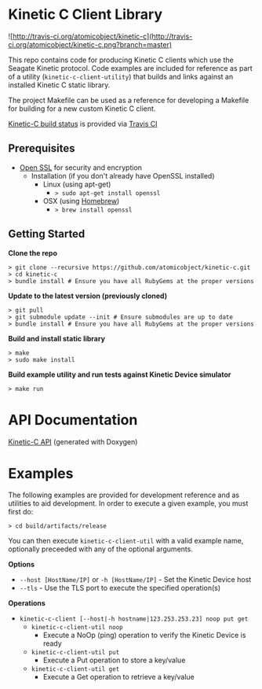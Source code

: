 Kinetic C Client Library
========================
![http://travis-ci.org/atomicobject/kinetic-c](http://travis-ci.org/atomicobject/kinetic-c.png?branch=master)

This repo contains code for producing Kinetic C clients which use the Seagate Kinetic protocol. Code examples are included for reference as part of a utility (`kinetic-c-client-utility`) that builds and links against an installed Kinetic C static library.

The project Makefile can be used as a reference for developing a Makefile for building for a new custom Kinetic C client.

[Kinetic-C build status](http://travis-ci.org/atomicobject/kinetic-c) is provided via [Travis CI](http://travis-ci.org)

Prerequisites
-------------
* [Open SSL](https://www.openssl.org/) for security and encryption
    * Installation (if you don't already have OpenSSL installed)
        * Linux (using apt-get)
            * `> sudo apt-get install openssl`
        * OSX (using [Homebrew](http://brew.sh/))
            * `> brew install openssl`

Getting Started
---------------

**Clone the repo**

    > git clone --recursive https://github.com/atomicobject/kinetic-c.git
    > cd kinetic-c
    > bundle install # Ensure you have all RubyGems at the proper versions

**Update to the latest version (previously cloned)**

    > git pull
    > git submodule update --init # Ensure submodules are up to date
    > bundle install # Ensure you have all RubyGems at the proper versions

**Build and install static library**

    > make
    > sudo make install

**Build example utility and run tests against Kinetic Device simulator**

    > make run

API Documentation
=================
[Kinetic-C API](http://seagate.github.io/kinetic-c/kinetic__api_8h.html) (generated with Doxygen)

Examples
========

The following examples are provided for development reference and as utilities to aid development. In order to execute a given example, you must first do:

    > cd build/artifacts/release

You can then execute `kinetic-c-client-util` with a valid example name, optionally preceeded with any of the optional arguments.

**Options**
* `--host [HostName/IP]` or `-h [HostName/IP]` - Set the Kinetic Device host
* `--tls` - Use the TLS port to execute the specified operation(s)

**Operations**
* `kinetic-c-client [--host|-h hostname|123.253.253.23] noop put get`
    * `kinetic-c-client-util noop`
        * Execute a NoOp (ping) operation to verify the Kinetic Device is ready
    * `kinetic-c-client-util put`
        * Execute a Put operation to store a key/value
    * `kinetic-c-client-util get`
        * Execute a Get operation to retrieve a key/value
